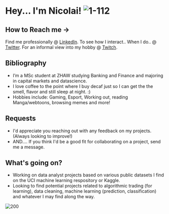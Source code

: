 # Hey... I'm Nicolai! ![1-112](https://user-images.githubusercontent.com/100568658/172650710-090bc2c0-f26c-4e9b-afb0-996409b48307.png)
## How to Reach me ->
Find me professionally @ [LinkedIn](https://www.linkedin.com/in/nicolaisoendergaarddk/).
To see how I interact.. When I do.. @ [Twitter](https://twitter.com/Nsoendergaard).
For an informal view into my hobby @ [Twitch](https://www.twitch.tv/xxgaard).

## Bibliography
-  I’m a MSc student at ZHAW studying Banking and Finance and majoring in capital markets and datascience.
-  I love coffee to the point where I buy decaf just so I can get the the smell, flavor and still sleep at night. :)
-  Hobbies include: Gaming, Esport, Working out, reading Manga/webtoons, browsing memes and more!

## Requests
-  I'd appreciate you reaching out with any feedback on my projects. (Always looking to improve!)
-  AND.... If you think I'd be a good fit for collaborating on a project, send me a message.

## What's going on?
- Working on data analyst projects based on various public datasets I find on the UCI machine learning respository or Kaggle.
- Looking to find potential projects related to algorithmic trading (for learning), data cleaning, machine learning (prediction, classification) and whatever I may find along the way.

![200](https://user-images.githubusercontent.com/100568658/172659276-ad2c1b17-157d-4154-86e6-49307dc36c6e.gif)


